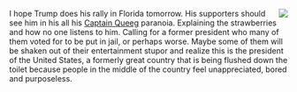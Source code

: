 <img src="http://scripting.com/images/2020/10/09/stupidman.png" border="0" align="right">I hope Trump does his rally in Florida tomorrow. His supporters should see him in his all his <a href="https://www.youtube.com/watch?v=KekChFdIe00">Captain Queeg</a> paranoia. Explaining the strawberries and how no one listens to him. Calling for a former president who many of them voted for to be put in jail, or perhaps worse. Maybe some of them will be shaken out of their entertainment stupor and realize this is the president of the United States, a formerly great country that is being flushed down the toilet because people in the middle of the country feel unappreciated, bored and purposeless. 
